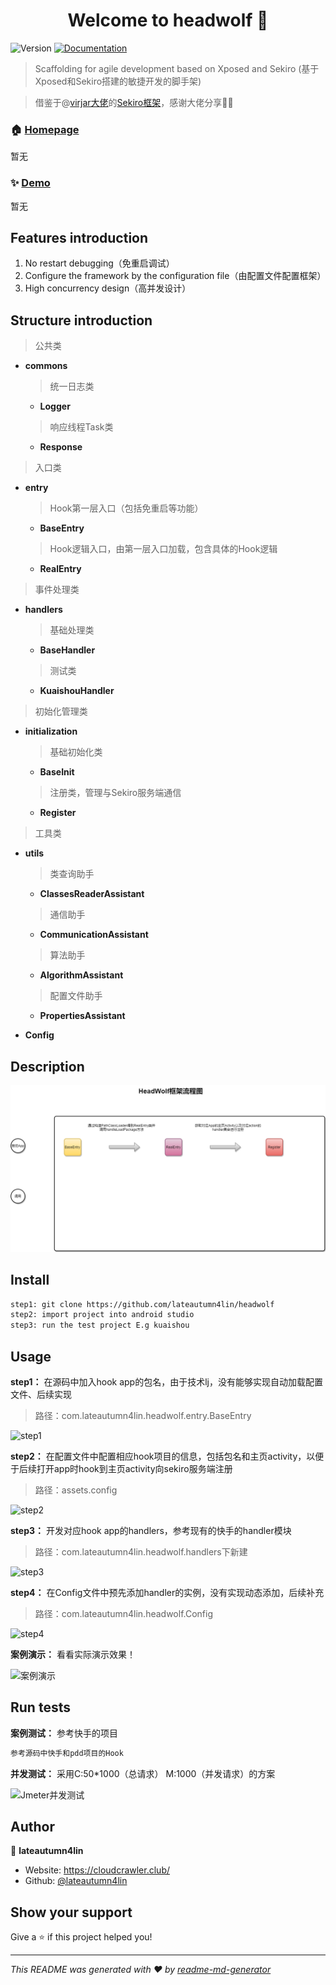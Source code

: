 <h1 align="center">Welcome to headwolf 👋</h1>
<p>
  <img alt="Version" src="https://img.shields.io/badge/version-v0.01-blue.svg?cacheSeconds=2592000" />
  <a href="w文档" target="_blank">
    <img alt="Documentation" src="https://img.shields.io/badge/documentation-yes-brightgreen.svg" />
  </a>
</p>

> Scaffolding for agile development based on Xposed and Sekiro (基于Xposed和Sekiro搭建的敏捷开发的脚手架)

> 借鉴于@[virjar大佬](https://github.com/virjar)的[Sekiro框架](https://github.com/virjar/sekiro)，感谢大佬分享:ok_woman:

### 🏠 [Homepage]()

暂无

### ✨ [Demo]()

暂无

## Features introduction

1. No restart debugging（免重启调试）
2. Configure the framework by the configuration file（由配置文件配置框架）
3. High concurrency design（高并发设计）

## Structure introduction

> 公共类
- **commons** 

  > 统一日志类
  - **Logger**
  
  > 响应线程Task类
  - **Response**
  
> 入口类 
- **entry**

  > Hook第一层入口（包括免重启等功能）
  - **BaseEntry**

  > Hook逻辑入口，由第一层入口加载，包含具体的Hook逻辑
  - **RealEntry**

> 事件处理类 
- **handlers**

  > 基础处理类
  - **BaseHandler**

  > 测试类
  - **KuaishouHandler**

> 初始化管理类
- **initialization**

  > 基础初始化类
  - **BaseInit**

  > 注册类，管理与Sekiro服务端通信
  - **Register**

> 工具类
- **utils**

  > 类查询助手
  - **ClassesReaderAssistant**

  > 通信助手
  - **CommunicationAssistant**

  > 算法助手
  - **AlgorithmAssistant**

  > 配置文件助手
  - **PropertiesAssistant**
  
- **Config**

## Description
![相关图示说明](https://github.com/lateautumn4lin/diagrams_dir/blob/master/headwolf_flow.png)

## Install

```sh
step1: git clone https://github.com/lateautumn4lin/headwolf
step2: import project into android studio
step3: run the test project E.g kuaishou
```

## Usage

**step1：** 在源码中加入hook app的包名，由于技术lj，没有能够实现自动加载配置文件、后续实现

>路径：com.lateautumn4lin.headwolf.entry.BaseEntry

![step1](https://github.com/lateautumn4lin/headwolf/blob/master/sources/step1.png)

**step2：** 在配置文件中配置相应hook项目的信息，包括包名和主页activity，以便于后续打开app时hook到主页activity向sekiro服务端注册

>路径：assets.config

![step2](https://github.com/lateautumn4lin/headwolf/blob/master/sources/step2.png)

**step3：** 开发对应hook app的handlers，参考现有的快手的handler模块

>路径：com.lateautumn4lin.headwolf.handlers下新建

![step3](https://github.com/lateautumn4lin/headwolf/blob/master/sources/step3.png)

**step4：** 在Config文件中预先添加handler的实例，没有实现动态添加，后续补充

>路径：com.lateautumn4lin.headwolf.Config

![step4](https://github.com/lateautumn4lin/headwolf/blob/master/sources/step4.png)

**案例演示：** 看看实际演示效果！

![案例演示](https://github.com/lateautumn4lin/headwolf/blob/master/sources/%E8%B0%83%E7%94%A8%E6%A1%88%E4%BE%8B.png)

## Run tests

**案例测试：** 参考快手的项目

```sh
参考源码中快手和pdd项目的Hook
```

**并发测试：** 采用C:50*1000（总请求） M:1000（并发请求）的方案

![Jmeter并发测试](https://github.com/lateautumn4lin/headwolf/blob/master/sources/Jmeter%E5%B9%B6%E5%8F%91%E6%B5%8B%E8%AF%95.png)

## Author

👤 **lateautumn4lin**

* Website: https://cloudcrawler.club/
* Github: [@lateautumn4lin](https://github.com/lateautumn4lin)

## Show your support

Give a ⭐️ if this project helped you!

***
_This README was generated with ❤️ by [readme-md-generator](https://github.com/kefranabg/readme-md-generator)_
